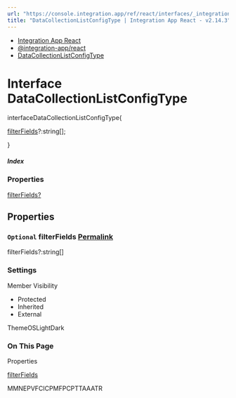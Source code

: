 ```yaml
---
url: "https://console.integration.app/ref/react/interfaces/_integration-app_react.DataCollectionListConfigType.html"
title: "DataCollectionListConfigType | Integration App React - v2.14.3"
---
```


- [Integration App React](https://console.integration.app/ref/react/index.html)
- [@integration-app/react](https://console.integration.app/ref/react/modules/_integration-app_react.html)
- [DataCollectionListConfigType](https://console.integration.app/ref/react/interfaces/_integration-app_react.DataCollectionListConfigType.html)

# Interface DataCollectionListConfigType

interfaceDataCollectionListConfigType{

[filterFields](https://console.integration.app/ref/react/interfaces/_integration-app_react.DataCollectionListConfigType.html#filterfields)?:string\[\];

}

##### Index

### Properties

[filterFields?](https://console.integration.app/ref/react/interfaces/_integration-app_react.DataCollectionListConfigType.html#filterfields)

## Properties

### `Optional` filterFields [Permalink](https://console.integration.app/ref/react/interfaces/_integration-app_react.DataCollectionListConfigType.html\#filterfields)

filterFields?:string\[\]

### Settings

Member Visibility

- Protected
- Inherited
- External

ThemeOSLightDark

### On This Page

Properties

[filterFields](https://console.integration.app/ref/react/interfaces/_integration-app_react.DataCollectionListConfigType.html#filterfields)

MMNEPVFCICPMFPCPTTAAATR